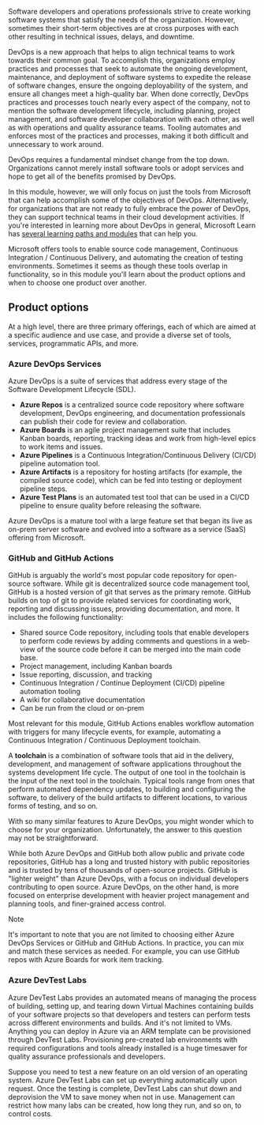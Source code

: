 Software developers and operations professionals strive to create working software systems that satisfy the needs of the organization. However, sometimes their short-term objectives are at cross purposes with each other resulting in technical issues, delays, and downtime. 

DevOps is a new approach that helps to align technical teams to work towards their common goal. To accomplish this, organizations employ practices and processes that seek to automate the ongoing development, maintenance, and deployment of software systems to expedite the release of software changes, ensure the ongoing deployability of the system, and ensure all changes meet a high-quality bar. When done correctly, DevOps practices and processes touch nearly every aspect of the company, not to mention the software development lifecycle, including planning, project management, and software developer collaboration with each other, as well as with operations and quality assurance teams.  Tooling automates and enforces most of the practices and processes, making it both difficult and unnecessary to work around.

DevOps requires a fundamental mindset change from the top down. Organizations cannot merely install software tools or adopt services and hope to get all of the benefits promised by DevOps.

In this module, however, we will only focus on just the tools from Microsoft that can help accomplish some of the objectives of DevOps.  Alternatively, for organizations that are not ready to fully embrace the power of DevOps, they can support technical teams in their cloud development activities.  If you're interested in learning more about DevOps in general, Microsoft Learn has [several learning paths and modules](https://docs.microsoft.com/learn/browse/?terms=DevOps&azure-portal=true) that can help you.

Microsoft offers tools to enable source code management, Continuous Integration / Continuous Delivery, and automating the creation of testing environments.  Sometimes it seems as though these tools overlap in functionality, so in this module you'll learn about the product options and when to choose one product over another.

## Product options

At a high level, there are three primary offerings, each of which are aimed at a specific audience and use case, and provide a diverse set of tools, services, programmatic APIs, and more.

### Azure DevOps Services

Azure DevOps is a suite of services that address every stage of the Software Development Lifecycle (SDL).

- **Azure Repos** is a centralized source code repository where software development, DevOps engineering, and documentation professionals can publish their code for review and collaboration.
- **Azure Boards** is an agile project management suite that includes Kanban boards, reporting, tracking ideas and work from high-level epics to work items and issues.
- **Azure Pipelines** is a Continuous Integration/Continuous Delivery (CI/CD) pipeline automation tool.
- **Azure Artifacts** is a repository for hosting artifacts (for example, the compiled source code), which can be fed into testing or deployment pipeline steps.
- **Azure Test Plans** is an automated test tool that can be used in a CI/CD pipeline to ensure quality before releasing the software.

Azure DevOps is a mature tool with a large feature set that began its live as on-prem server software and evolved into a software as a service (SaaS) offering from Microsoft.

### GitHub and GitHub Actions

GitHub is arguably the world's most popular code repository for open-source software. While git is decentralized source code management tool, GitHub is a hosted version of git that serves as the primary remote. GitHub builds on top of git to provide related services for coordinating work, reporting and discussing issues, providing documentation, and more. It includes the following functionality:

- Shared source Code repository, including tools that enable developers to perform code reviews by adding comments and questions in a web-view of the source code before it can be merged into the main code base.
- Project management, including Kanban boards
- Issue reporting, discussion, and tracking
- Continuous Integration / Continue Deployment (CI/CD) pipeline automation tooling
- A wiki for collaborative documentation
- Can be run from the cloud or on-prem

Most relevant for this module, GitHub Actions enables workflow automation with triggers for many lifecycle events, for example, automating a Continuous Integration / Continuous Deployment toolchain.  

A **toolchain** is a combination of software tools that aid in the delivery, development, and management of software applications throughout the systems development life cycle. The output of one tool in the toolchain is the input of the next tool in the toolchain.  Typical tools range from ones that perform automated dependency updates, to building and configuring the software, to delivery of the build artifacts to different locations, to various forms of testing, and so on.

With so many similar features to Azure DevOps, you might wonder which to choose for your organization.  Unfortunately, the answer to this question may not be straightforward.

While both Azure DevOps and GitHub both allow public and private code repositories, GitHub has a long and trusted history with public repositories and is trusted by tens of thousands of open-source projects.  GitHub is "lighter weight" than Azure DevOps, with a focus on individual developers contributing to open source.  Azure DevOps, on the other hand, is more focused on enterprise development with heavier project management and planning tools, and finer-grained access control.

> [!NOTE]
> It's important to note that you are not limited to choosing either Azure DevOps Services or GitHub and GitHub Actions.  In practice, you can mix and match these services as needed.  For example, you can use GitHub repos with Azure Boards for work item tracking.

### Azure DevTest Labs

Azure DevTest Labs provides an automated means of managing the process of building, setting up, and tearing down Virtual Machines containing builds of your software projects so that developers and testers can perform tests across different environments and builds.  And it's not limited to VMs.  Anything you can deploy in Azure via an ARM template can be provisioned through DevTest Labs. Provisioning pre-created lab environments with required configurations and tools already installed is a huge timesaver for quality assurance professionals and developers.

Suppose you need to test a new feature on an old version of an operating system. Azure DevTest Labs can set up everything automatically upon request. Once the testing is complete, DevTest Labs can shut down and deprovision the VM to save money when not in use.  Management can restrict how many labs can be created, how long they run, and so on, to control costs.